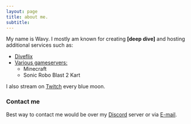 ```yaml
---
layout: page
title: about me.
subtitle: 
---
```


My name is Wavy. I mostly am known for creating **[deep dive]** and hosting additional services such as:

- [Diveflix](https://diveflix.com)
- [Various gameservers:](/servers)
  - Minecraft
  - Sonic Robo Blast 2 Kart

I also stream on [Twitch](https://twitch.tv/wavyconfirmed) every blue moon.

### Contact me

Best way to contact me would be over my [Discord](https://discord.com/invite/AUHcAgNP9P) server or via [E-mail](mailto:info@wavy.rocks).
